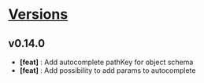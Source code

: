 # [Versions](https://github.com/Tracktor/treege/releases)

## v0.14.0
- **[feat]** : Add autocomplete pathKey for object schema
- **[feat]** : Add possibility to add params to autocomplete
